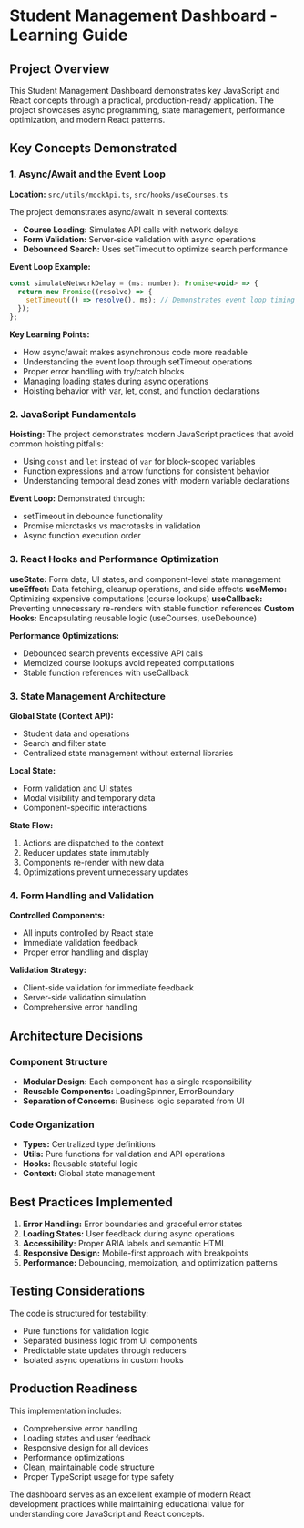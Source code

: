 # Student Management Dashboard - Learning Guide

## Project Overview
This Student Management Dashboard demonstrates key JavaScript and React concepts through a practical, production-ready application. The project showcases async programming, state management, performance optimization, and modern React patterns.

## Key Concepts Demonstrated

### 1. Async/Await and the Event Loop

**Location:** `src/utils/mockApi.ts`, `src/hooks/useCourses.ts`

The project demonstrates async/await in several contexts:
- **Course Loading:** Simulates API calls with network delays
- **Form Validation:** Server-side validation with async operations
- **Debounced Search:** Uses setTimeout to optimize search performance

**Event Loop Example:**
```javascript
const simulateNetworkDelay = (ms: number): Promise<void> => {
  return new Promise((resolve) => {
    setTimeout(() => resolve(), ms); // Demonstrates event loop timing
  });
};
```

**Key Learning Points:**
- How async/await makes asynchronous code more readable
- Understanding the event loop through setTimeout operations
- Proper error handling with try/catch blocks
- Managing loading states during async operations
- Hoisting behavior with var, let, const, and function declarations

### 2. JavaScript Fundamentals

**Hoisting:** The project demonstrates modern JavaScript practices that avoid common hoisting pitfalls:
- Using `const` and `let` instead of `var` for block-scoped variables
- Function expressions and arrow functions for consistent behavior
- Understanding temporal dead zones with modern variable declarations

**Event Loop:** Demonstrated through:
- setTimeout in debounce functionality
- Promise microtasks vs macrotasks in validation
- Async function execution order

### 3. React Hooks and Performance Optimization

**useState:** Form data, UI states, and component-level state management
**useEffect:** Data fetching, cleanup operations, and side effects
**useMemo:** Optimizing expensive computations (course lookups)
**useCallback:** Preventing unnecessary re-renders with stable function references
**Custom Hooks:** Encapsulating reusable logic (useCourses, useDebounce)

**Performance Optimizations:**
- Debounced search prevents excessive API calls
- Memoized course lookups avoid repeated computations
- Stable function references with useCallback

### 3. State Management Architecture

**Global State (Context API):**
- Student data and operations
- Search and filter state
- Centralized state management without external libraries

**Local State:**
- Form validation and UI states
- Modal visibility and temporary data
- Component-specific interactions

**State Flow:**
1. Actions are dispatched to the context
2. Reducer updates state immutably
3. Components re-render with new data
4. Optimizations prevent unnecessary updates

### 4. Form Handling and Validation

**Controlled Components:**
- All inputs controlled by React state
- Immediate validation feedback
- Proper error handling and display

**Validation Strategy:**
- Client-side validation for immediate feedback
- Server-side validation simulation
- Comprehensive error handling

## Architecture Decisions

### Component Structure
- **Modular Design:** Each component has a single responsibility
- **Reusable Components:** LoadingSpinner, ErrorBoundary
- **Separation of Concerns:** Business logic separated from UI

### Code Organization
- **Types:** Centralized type definitions
- **Utils:** Pure functions for validation and API operations
- **Hooks:** Reusable stateful logic
- **Context:** Global state management

## Best Practices Implemented

1. **Error Handling:** Error boundaries and graceful error states
2. **Loading States:** User feedback during async operations
3. **Accessibility:** Proper ARIA labels and semantic HTML
4. **Responsive Design:** Mobile-first approach with breakpoints
5. **Performance:** Debouncing, memoization, and optimization patterns

## Testing Considerations

The code is structured for testability:
- Pure functions for validation logic
- Separated business logic from UI components
- Predictable state updates through reducers
- Isolated async operations in custom hooks

## Production Readiness

This implementation includes:
- Comprehensive error handling
- Loading states and user feedback
- Responsive design for all devices
- Performance optimizations
- Clean, maintainable code structure
- Proper TypeScript usage for type safety

The dashboard serves as an excellent example of modern React development practices while maintaining educational value for understanding core JavaScript and React concepts.